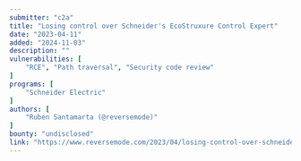 ```yaml
---
submitter: "c2a"
title: "Losing control over Schneider's EcoStruxure Control Expert"
date: "2023-04-11"
added: "2024-11-03"
description: ""
vulnerabilities: [
    "RCE", "Path traversal", "Security code review"
]
programs: [
    "Schneider Electric"
]
authors: [
    "Ruben Santamarta (@reversemode)"
]
bounty: "undisclosed"
link: "https://www.reversemode.com/2023/04/losing-control-over-schneiders.html"
---
```




